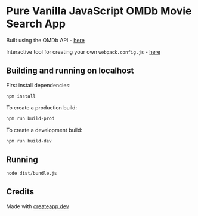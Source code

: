 # Pure Vanilla JavaScript OMDb Movie Search App

Built using the OMDb API - [here](http://www.omdbapi.com/)

Interactive tool for creating your own `webpack.config.js` - [here](https://createapp.dev/)

## Building and running on localhost

First install dependencies:

```sh
npm install
```

To create a production build:

```sh
npm run build-prod
```

To create a development build:

```sh
npm run build-dev
```

## Running

```sh
node dist/bundle.js
```

## Credits

Made with [createapp.dev](https://createapp.dev/)
